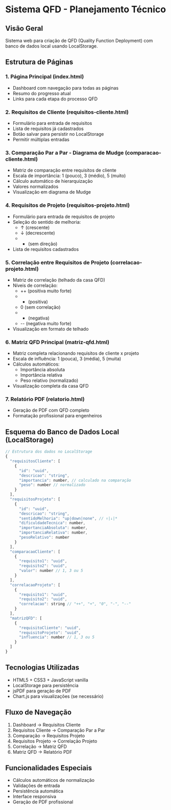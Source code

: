 # Sistema QFD - Planejamento Técnico

## Visão Geral
Sistema web para criação de QFD (Quality Function Deployment) com banco de dados local usando LocalStorage.

## Estrutura de Páginas

### 1. Página Principal (index.html)
- Dashboard com navegação para todas as páginas
- Resumo do progresso atual
- Links para cada etapa do processo QFD

### 2. Requisitos de Cliente (requisitos-cliente.html)
- Formulário para entrada de requisitos
- Lista de requisitos já cadastrados
- Botão salvar para persistir no LocalStorage
- Permitir múltiplas entradas

### 3. Comparação Par a Par - Diagrama de Mudge (comparacao-cliente.html)
- Matriz de comparação entre requisitos de cliente
- Escala de importância: 1 (pouco), 3 (médio), 5 (muito)
- Cálculo automático de hierarquização
- Valores normalizados
- Visualização em diagrama de Mudge

### 4. Requisitos de Projeto (requisitos-projeto.html)
- Formulário para entrada de requisitos de projeto
- Seleção do sentido de melhoria:
  - ↑ (crescente)
  - ↓ (decrescente)
  - * (sem direção)
- Lista de requisitos cadastrados

### 5. Correlação entre Requisitos de Projeto (correlacao-projeto.html)
- Matriz de correlação (telhado da casa QFD)
- Níveis de correlação:
  - ++ (positiva muito forte)
  - + (positiva)
  - 0 (sem correlação)
  - - (negativa)
  - -- (negativa muito forte)
- Visualização em formato de telhado

### 6. Matriz QFD Principal (matriz-qfd.html)
- Matriz completa relacionando requisitos de cliente x projeto
- Escala de influência: 1 (pouca), 3 (média), 5 (muita)
- Cálculos automáticos:
  - Importância absoluta
  - Importância relativa
  - Peso relativo (normalizado)
- Visualização completa da casa QFD

### 7. Relatório PDF (relatorio.html)
- Geração de PDF com QFD completo
- Formatação profissional para engenheiros

## Esquema do Banco de Dados Local (LocalStorage)

```javascript
// Estrutura dos dados no LocalStorage
{
  "requisitosCliente": [
    {
      "id": "uuid",
      "descricao": "string",
      "importancia": number, // calculado na comparação
      "peso": number // normalizado
    }
  ],
  "requisitosProjeto": [
    {
      "id": "uuid",
      "descricao": "string",
      "sentidoMelhoria": "up|down|none", // ↑|↓|*
      "dificuldadeTecnica": number,
      "importanciaAbsoluta": number,
      "importanciaRelativa": number,
      "pesoRelativo": number
    }
  ],
  "comparacaoCliente": [
    {
      "requisito1": "uuid",
      "requisito2": "uuid",
      "valor": number // 1, 3 ou 5
    }
  ],
  "correlacaoProjeto": [
    {
      "requisito1": "uuid",
      "requisito2": "uuid",
      "correlacao": string // "++", "+", "0", "-", "--"
    }
  ],
  "matrizQFD": [
    {
      "requisitoCliente": "uuid",
      "requisitoProjeto": "uuid",
      "influencia": number // 1, 3 ou 5
    }
  ]
}
```

## Tecnologias Utilizadas
- HTML5 + CSS3 + JavaScript vanilla
- LocalStorage para persistência
- jsPDF para geração de PDF
- Chart.js para visualizações (se necessário)

## Fluxo de Navegação
1. Dashboard → Requisitos Cliente
2. Requisitos Cliente → Comparação Par a Par
3. Comparação → Requisitos Projeto
4. Requisitos Projeto → Correlação Projeto
5. Correlação → Matriz QFD
6. Matriz QFD → Relatório PDF

## Funcionalidades Especiais
- Cálculos automáticos de normalização
- Validações de entrada
- Persistência automática
- Interface responsiva
- Geração de PDF profissional

